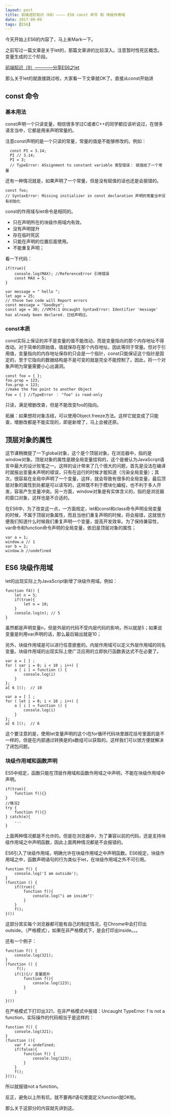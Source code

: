 ```yaml
---
layout: post
title: 前端进阶知识（68）———— ES6 const 命令 和 块级作用域
date: 2017-09-09
tags: [ES6]
---
```


今天开始上ES6的内容了，马上来Mark一下。

之前写过一篇文章是关于let的，那篇文章讲的比较深入。注意暂时性死区概念。变量生成的三个阶段。

[ 前端知识（9）————分享ES6之let ](http://leunggabou.com/blog/2017/07/06/ES6-let/)

那么关于let的就直接跳过啦，大家看一下文章就OK了。直接从const开始讲

## const 命令

### 基本用法

const声明一个只读变量，相信很多学过C或者C++的同学都应该听说过，在很多语言当中，它都是用来声明常量的。

注意const声明的是一个只读的常量，常量的值是不能够修改的。例如：

	  const PI = 3.14;
	  PI // 3.14;
	  PI = 3;
	  // TypeError: ASsignment to constant variable 类型错误： 赋值给了一个常量

还有一种情况就是，如果声明了一个常量，但是没有赋值的话也还是会报错的。

	const foo;
	// SyntaxError: Missing initializer in const declaration 声明的常量当中没有初始化

const的作用域与let命令是相同的。

- 只在声明所在的块级作用域内有效。
- 没有声明提升
- 存在临时死区
- 只能在声明的位置后面使用。
- 不能重复声明；

看一下代码：

	if(true){
		console.log(MAX); //ReferenceError 引用错误
		const MAX = 5;
	}

	var message = " hello ";
	let age = 25;
	// those two code will Report errors
	const message = "Goodbye";
	const age = 30; //VM74:1 Uncaught SyntaxError: Identifier 'message' has already been declared. 已经声明过。


### const本质

const实际上保证的并不是变量的值不能改动，而是变量指向的那个内存地址不得改动。对于简单的原始值，值就保存在那个内存地址，因此等同于常量。但对于引用值，变量指向的内存地址保存的只会是一个指针，const只能保证这个指针是固定的，至于它指向的数据结构是不是可变的就是完全不能控制了。因此，将一个对象声明为常量需要小心出漏洞。

	const foo = { };
	foo.prop = 123;
	foo.prop = 123;
	//make the foo point to another Object
	foo = { } //TypeError ： "foo" is read-only

只读，满足增删改查，但是不能改变foo的指向。

拓展：如果想将对象冻结，可以使用Object.freeze方法。这样它就变成了只能查，增删改都是不能实现的，即是新增了，马上会被还原。

## 顶层对象的属性

这节课稍微提了一下global对象，这个是个顶层对象。在浏览器中，指的是window对象。顶层对象的属性是跟全局变量挂钩的，这个是被认为JavaScript语言中最大的设计败笔之一。这样的设计带来了几个很大的问题，首先是没法在编译时就报出变量未声明的错误，只有在运行的时候才能知道（污染全局变量）；其次，很容易在全局中声明了一个变量，这样，就会导致有很多的全局变量，最后顶层对象的属性到处都是可以读写的，这样既不利于模块化编程，也不利于多人开发，容易产生变量冲突。另一方面，window对象是有实体含义的，指的是浏览器的窗口对象，这样也是不合适的。

在ES6中，为了改变这一点，一方面规定，let和const和class命令声明全局变量的时候，不属于顶层对象属性，而且当他们重复声明的时候，将会报错，这就很方便我们知道什么时候我们重复声明一个变量，提高开发效率。为了保持兼容性，var命令和function命令声明的全局变量，依旧是顶层对象的属性；

	var a = 1; 
	window.a // 1
	var b = 2;
	window.b //undefined

## ES6 块级作用域

let的出现实际上为JavaScript新增了块级作用域。例如：
	
	function f4() {
		let n = 5;
		if(true){
			let n = 10;
		}
		console.log(n); // 5
	}

虽然都是声明变量n，但是外层的代码不受内层代码的影响，所以就是5；如果说变量是利用var声明的话，那么最后输出就是10；

另外，块级作用域是可以进行任意嵌套的。内层作用域可以定义外层作用域的同名变量。块级作用域的出现实际上使广泛应用的立即执行函数表达式不在必要了。

	var a = [ ] ;
	for ( var i = 0; i < 10 ; i++) {
		a [ i ] = function () {
			console.log(i)
		}
	};
	a[ 6 ]();  // 10 

	var a = [ ] ;
	for ( let i = 0; i < 10 ; i++) {
		a [ i ] = function () {
			console.log(i)
		}
	};
	a[ 6 ]();  // 6

这个要注意的是，使用let变量声明的这个i在for循环代码块里跟花括号里面的是不一样的，但是在内部通过转换是的a数组可以获取的。这样我们可以很方便就解决了闭包问题。

### 块级作用域和函数声明

ES5中规定，函数只能在顶层作用域和函数作用域之中声明，不能在块级作用域中声明。
	
	if(true){	
		function f(){}
	}
	//情况2 
	try {
		function f(){}
	} catch(e){
		...
	}

上面两种情况都是不允许的。但是在浏览器中，为了兼容以前的代码，还是支持块级作用域之中声明函数，因此上面两种情况都是不会报错的。

ES6引入了块级作用域，明确允许在块级作用域之中声明函数。ES6规定，块级作用域之中，函数声明语句的行为类似于let，在块级作用域之外不可引用。


	function f() {
		console.log('I am outside');
	}
	(function () {
		if(true){
			function f(){
			    console.log("i am inside")'
			}
		}
		f();
	}())

	
这部分其实每个浏览器都可能有自己的制定情况，在Chrome中会打印出outside。（严格模式），如果在非严格模式下，是会打印出inside。。。

还有一个例子：

	function f() {
		console.log(321);
	}
	(function () {
       	 f();
		if(1){// 变量提升
			function f(){
				console.log(123);
			}
		}

	}())

在严格模式下打印出321，在非严格模式中报错：Uncaught TypeError: f is not a function，实际操作的代码相当于是这样的：
	
	function f() {
		console.log(321);
	}
	(function (){
		var f = undefined;
		if(false){
			function f() {
				console.log(123);
			}
		}
		f();
	}());

所以就报错not a function。

反正，避免以上所有坑，就不要再if语句里面定义function就OK啦。

那么关于这部分的内容就先讲到这。
	
	
	
	
